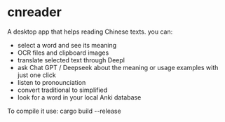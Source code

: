 # cnreader
A desktop app that helps reading Chinese texts. you can:
- select a word and see its meaning
- OCR files and clipboard images
- translate selected text through Deepl
- ask Chat GPT / Deepseek about the meaning or usage examples with just one click
- listen to pronounciation
- convert traditional to simplified
- look for a word in your local Anki database

To compile it use: cargo build --release
